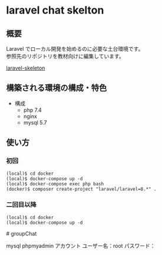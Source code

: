 # laravel chat skelton

## 概要

Laravel でローカル開発を始めるのに必要な土台環境です。  
参照先のリポジトリを教材向けに編集しています。

[laravel-skeleton](https://github.com/empty-canvas/laravel-skeleton)

## 構築される環境の構成・特色

* 構成
    * php 7.4
    * nginx
    * mysql 5.7

## 使い方

### 初回

```
(local)$ cd docker
(local)$ docker-compose up -d
(local)$ docker-compose exec php bash
(docker)$ composer create-project "laravel/laravel=8.*" .
```

### 二回目以降

```
(local)$ cd docker
(local)$ docker-compose up -d
```
#   g r o u p C h a t 
 
 


mysql phpmyadmin アカウント
ユーザー名：root
パスワード：
